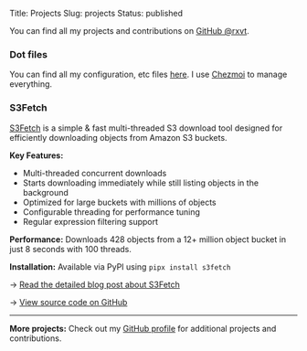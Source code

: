 Title: Projects
Slug: projects
Status: published

You can find all my projects and contributions on [GitHub @rxvt](https://github.com/rxvt).

### Dot files

You can find all my configuration, etc files [here](https://github.com/rxvt/dotfiles). I use [Chezmoi](https://chezmoi.io) to manage everything.

### S3Fetch

[S3Fetch](https://github.com/rxvt/s3fetch) is a simple & fast multi-threaded S3 download tool designed for efficiently downloading objects from Amazon S3 buckets.

**Key Features:**

- Multi-threaded concurrent downloads
- Starts downloading immediately while still listing objects in the background
- Optimized for large buckets with millions of objects
- Configurable threading for performance tuning
- Regular expression filtering support

**Performance:** Downloads 428 objects from a 12+ million object bucket in just 8 seconds with 100 threads.

**Installation:** Available via PyPI using `pipx install s3fetch`

→ [Read the detailed blog post about S3Fetch](/introducing-s3fetch.html)

→ [View source code on GitHub](https://github.com/rxvt/s3fetch)

---

**More projects:** Check out my [GitHub profile](https://github.com/rxvt) for additional projects and contributions.
